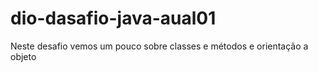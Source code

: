 # dio-dasafio-java-aual01
Neste desafio vemos um pouco sobre classes e métodos e orientação a objeto
